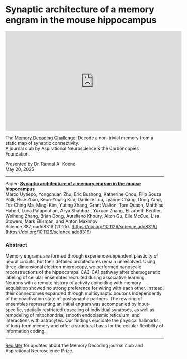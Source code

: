 # Synaptic architecture of a memory engram in the mouse hippocampus

<iframe width="560" height="315" src="https://www.youtube.com/embed/1zS7FoY8vqM?si=B36_Fp39kpDNu2rc" title="YouTube video player" frameborder="0" allow="accelerometer; autoplay; clipboard-write; encrypted-media; gyroscope; picture-in-picture; web-share" referrerpolicy="strict-origin-when-cross-origin" allowfullscreen></iframe>

<!-- <a href="https://carboncopies.org/aspirational-neuroscience" target="_blank" style="display: inline-block; padding: 15px 30px; background-color: #2e279d; color: white; text-decoration: none; font-weight: bold; border-radius: 4px; font-size: 18px; transition: all 0.3s ease; box-shadow: 0 0 0 rgba(46, 39, 157, 0);" onmouseover="this.style.backgroundColor='#3a33c2'; this.style.boxShadow='0 0 20px rgba(46, 39, 157, 0.7)';" onmouseout="this.style.backgroundColor='#2e279d'; this.style.boxShadow='0 0 0 rgba(46, 39, 157, 0)';">
    On May 20, 2025 - @ 3 pm PDT (6 pm EDT, 00:00 CET)<br/>
    Click Here to join the session<br/>
    carboncopies.org/aspirational-neuroscience
  </a>

---

![2025-05-20 MD JC](/Events/Assets/MDJC-5-20-25.png){ width="500" }

---
-->

The [Memory Decoding Challenge](https://aspirationalneuroscience.org): Decode a non-trivial memory from a static map of synaptic connectivity.  
A journal club by Aspirational Neuroscience & the Carboncopies Foundation.  

Presented by Dr. Randal A. Koene  
May 20, 2025

----

Paper: [__Synaptic architecture of a memory engram in the mouse hippocampus__](https://www.science.org/doi/10.1126/science.ado8316)  
Marco Uytiepo, Yongchuan Zhu, Eric Bushong, Katherine Chou, Filip Souza Polli, Elise Zhao, Keun-Young Kim, Danielle Luu, Lyanne Chang, Dong Yang, Tsz Ching Ma, Mingi Kim, Yuting Zhang, Grant Walton, Tom Quach, Matthias Haberl, Luca Patapoutian, Arya Shahbazi, Yuxuan Zhang, Elizabeth Beutter, Weiheng Zhang, Brian Dong, Aureliano Khoury, Alton Gu, Elle McCue, Lisa Stowers, Mark Ellisman, and Anton Maximov  
Science 387, eado8316 (2025). [https://doi.org/10.1126/science.ado8316](https://doi.org/10.1126/science.ado8316)

### Abstract

Memory engrams are formed through experience-dependent plasticity of neural circuits, but their detailed architectures remain unresolved. Using three-dimensional electron microscopy, we performed nanoscale reconstructions of the hippocampal CA3-CA1 pathway after chemogenetic labeling of cellular ensembles recruited during associative learning. Neurons with a remote history of activity coinciding with memory acquisition showed no strong preference for wiring with each other. Instead, their connectomes expanded through multisynaptic boutons independently of the coactivation state of postsynaptic partners. The rewiring of ensembles representing an initial engram was accompanied by input-specific, spatially restricted upscaling of individual synapses, as well as remodeling of mitochondria, smooth endoplasmic reticulum, and interactions with astrocytes. Our findings elucidate the physical hallmarks of long-term memory and offer a structural basis for the cellular flexibility of information coding.

---

[Register](https://aspirationalneuroscience.org/register-with-us/) for updates about the Memory Decoding journal club and Aspirational Neuroscience Prize.
